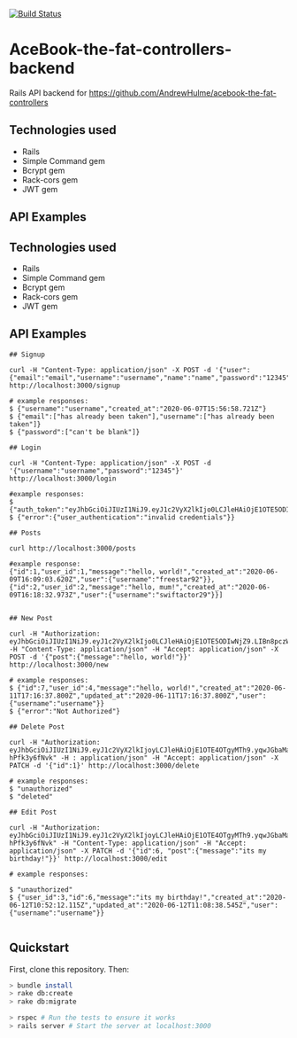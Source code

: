 [![Build Status](https://travis-ci.org/cjm106/acebook-the-fat-controllers-backend.svg?branch=master)](https://travis-ci.org/github/cjm106/acebook-the-fat-controllers-backend)

# AceBook-the-fat-controllers-backend

Rails API backend for https://github.com/AndrewHulme/acebook-the-fat-controllers

## Technologies used

* Rails
* Simple Command gem
* Bcrypt gem
* Rack-cors gem
* JWT gem

## API Examples

## Technologies used

* Rails
* Simple Command gem
* Bcrypt gem
* Rack-cors gem
* JWT gem

##  API Examples

```
## Signup

curl -H "Content-Type: application/json" -X POST -d '{"user": {"email":"email","username":"username","name":"name","password":"12345","password_confirmation":"12345"}}' http://localhost:3000/signup

# example responses:
$ {"username":"username","created_at":"2020-06-07T15:56:58.721Z"}
$ {"email":["has already been taken"],"username":["has already been taken"]}
$ {"password":["can't be blank"]}

## Login

curl -H "Content-Type: application/json" -X POST -d '{"username":"username","password":"12345"}' http://localhost:3000/login

#example responses:
$ {"auth_token":"eyJhbGciOiJIUzI1NiJ9.eyJ1c2VyX2lkIjo0LCJleHAiOjE1OTE5ODIwNjZ9.LIBn8pczWfLA_WCyNbuiw0qWUdj3i2OHVE4JSV2dDkQ","username":"username"}
$ {"error":{"user_authentication":"invalid credentials"}}

## Posts

curl http://localhost:3000/posts

#example response:
{"id":1,"user_id":1,"message":"hello, world!","created_at":"2020-06-09T16:09:03.620Z","user":{"username":"freestar92"}},{"id":2,"user_id":2,"message":"hello, mum!","created_at":"2020-06-09T16:18:32.973Z","user":{"username":"swiftactor29"}}]


## New Post

curl -H "Authorization: eyJhbGciOiJIUzI1NiJ9.eyJ1c2VyX2lkIjo0LCJleHAiOjE1OTE5ODIwNjZ9.LIBn8pczWfLA_WCyNbuiw0qWUdj3i2OHVE4JSV2dDkQ" -H "Content-Type: application/json" -H "Accept: application/json" -X POST -d '{"post":{"message":"hello, world!"}}' http://localhost:3000/new

# example responses:
$ {"id":7,"user_id":4,"message":"hello, world!","created_at":"2020-06-11T17:16:37.800Z","updated_at":"2020-06-11T17:16:37.800Z","user":{"username":"username"}}
$ {"error":"Not Authorized"}

## Delete Post

curl -H "Authorization: eyJhbGciOiJIUzI1NiJ9.eyJ1c2VyX2lkIjoyLCJleHAiOjE1OTE4OTgyMTh9.yqwJGbaMazOcDt2nprshe0nAkCGaIVv-hPfk3y6fNvk" -H : application/json" -H "Accept: application/json" -X PATCH -d '{"id":1}' http://localhost:3000/delete

# example responses:
$ "unauthorized"
$ "deleted"

## Edit Post

curl -H "Authorization: eyJhbGciOiJIUzI1NiJ9.eyJ1c2VyX2lkIjoyLCJleHAiOjE1OTE4OTgyMTh9.yqwJGbaMazOcDt2nprshe0nAkCGaIVv-hPfk3y6fNvk" -H "Content-Type: application/json" -H "Accept: application/json" -X PATCH -d '{"id":6, "post":{"message":"its my birthday!"}}' http://localhost:3000/edit

# example responses:

$ "unauthorized"
$ {"user_id":3,"id":6,"message":"its my birthday!","created_at":"2020-06-12T10:52:12.115Z","updated_at":"2020-06-12T11:08:38.545Z","user":{"username":"username"}}


```


## Quickstart

First, clone this repository. Then:

```bash
> bundle install
> rake db:create
> rake db:migrate

> rspec # Run the tests to ensure it works
> rails server # Start the server at localhost:3000
```
